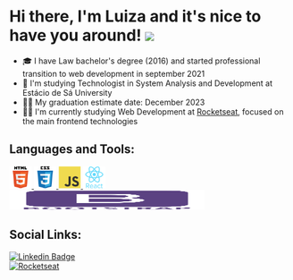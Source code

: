 # Hi there, I'm Luiza and it's nice to have you around! <img src="https://raw.githubusercontent.com/kaueMarques/kaueMarques/master/hi.gif" width="30px">

- :mortar_board: I have Law bachelor's degree (2016) and started professional transition to web development in september 2021
- :open_book: I'm studying Technologist in System Analysis and Development at Estácio de Sá University
- :woman_student: My graduation estimate date: December 2023
- :woman_technologist: I'm currently studying Web Development at [Rocketseat](https://github.com/Rocketseat), focused on the main frontend technologies

## Languages and Tools:
<a href="https://www.w3.org/html/" target="_blank"> <img src="https://raw.githubusercontent.com/devicons/devicon/master/icons/html5/html5-original-wordmark.svg" alt="html5" width="40" height="40"/> </a> 
<a href="https://www.w3schools.com/css/" target="_blank"> <img src="https://raw.githubusercontent.com/devicons/devicon/master/icons/css3/css3-original-wordmark.svg" alt="css3" width="40" height="40"/> </a>
<a href="https://developer.mozilla.org/en-US/docs/Web/JavaScript" target="_blank"> <img src="https://raw.githubusercontent.com/devicons/devicon/master/icons/javascript/javascript-original.svg" alt="javascript" width="40" height="40"/> </a>	
<a href="https://reactjs.org/" target="_blank"> <img src="https://raw.githubusercontent.com/devicons/devicon/master/icons/react/react-original-wordmark.svg" alt="react" width="40" height="40"/> </a>
<a href="https://getbootstrap.com" target="_blank"> <img src="https://raw.githubusercontent.com/devicons/devicon/master/icons/bootstrap/bootstrap-plain-wordmark.svg" alt="bootstrap" width="350" height="35"/> </a>

## Social Links:
[![Linkedin Badge](https://img.shields.io/badge/-LinkedIn-0D0D0D?style=flat-square&logo=Linkedin&logoColor=white&link=https://www.linkedin.com/in/luizabchagas/)](https://www.linkedin.com/in/luizabchagas/) 
<br>
[![Rocketseat](https://img.shields.io/badge/luizabchagas-Rocketseat-blueviolet?style=flat&labelColor=0D0D0D)](https://app.rocketseat.com.br/me/luiza-bozko-chagas-09991)

<!--
**luizabchagas/luizabchagas** is a ✨ _special_ ✨ repository because its `README.md` (this file) appears on your GitHub profile.

Here are some ideas to get you started:

- 🔭 I’m currently working on ...
- 🌱 I’m currently learning ...
- 👯 I’m looking to collaborate on ...
- 🤔 I’m looking for help with ...
- 💬 Ask me about ...
- 📫 How to reach me: ...
- 😄 Pronouns: ...
- ⚡ Fun fact: ...
-->
